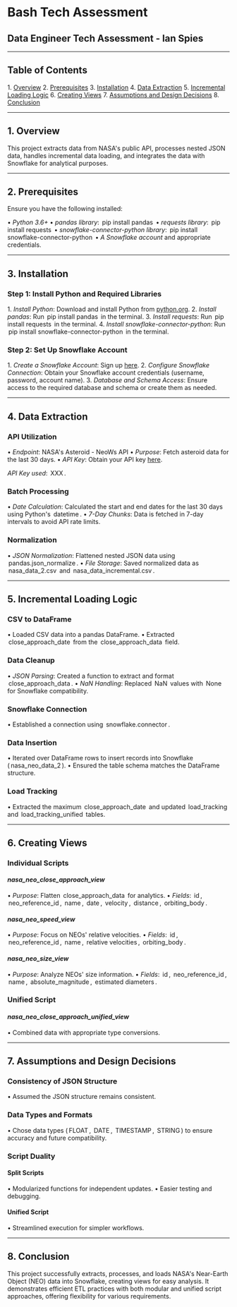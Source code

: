 # Bash Tech Assessment

## Data Engineer Tech Assessment - Ian Spies

---

## Table of Contents
1.⁠ ⁠[Overview](#1-overview)
2.⁠ ⁠[Prerequisites](#2-prerequisites)
3.⁠ ⁠[Installation](#3-installation)
4.⁠ ⁠[Data Extraction](#4-data-extraction)
5.⁠ ⁠[Incremental Loading Logic](#5-incremental-loading-logic)
6.⁠ ⁠[Creating Views](#6-creating-views)
7.⁠ ⁠[Assumptions and Design Decisions](#7-assumptions-and-design-decisions)
8.⁠ ⁠[Conclusion](#8-conclusion)

---

## 1. Overview
This project extracts data from NASA's public API, processes nested JSON data, handles incremental data loading, and integrates the data with Snowflake for analytical purposes.

---

## 2. Prerequisites
Ensure you have the following installed:

•⁠  ⁠*Python 3.6+*
•⁠  ⁠*pandas library*: ⁠ pip install pandas ⁠
•⁠  ⁠*requests library*: ⁠ pip install requests ⁠
•⁠  ⁠*snowflake-connector-python library*: ⁠ pip install snowflake-connector-python ⁠
•⁠  ⁠*A Snowflake account* and appropriate credentials.

---

## 3. Installation

### Step 1: Install Python and Required Libraries
1.⁠ ⁠*Install Python*: Download and install Python from [python.org](https://www.python.org/).
2.⁠ ⁠*Install pandas*: Run ⁠ pip install pandas ⁠ in the terminal.
3.⁠ ⁠*Install requests*: Run ⁠ pip install requests ⁠ in the terminal.
4.⁠ ⁠*Install snowflake-connector-python*: Run ⁠ pip install snowflake-connector-python ⁠ in the terminal.

### Step 2: Set Up Snowflake Account
1.⁠ ⁠*Create a Snowflake Account*: Sign up [here](https://signup.snowflake.com/).
2.⁠ ⁠*Configure Snowflake Connection*: Obtain your Snowflake account credentials (username, password, account name).
3.⁠ ⁠*Database and Schema Access*: Ensure access to the required database and schema or create them as needed.

---

## 4. Data Extraction

### API Utilization
•⁠  ⁠*Endpoint*: NASA's Asteroid - NeoWs API
•⁠  ⁠*Purpose*: Fetch asteroid data for the last 30 days.
•⁠  ⁠*API Key*: Obtain your API key [here](https://api.nasa.gov/).

*API Key used*: ⁠ XXX ⁠.

### Batch Processing
•⁠  ⁠*Date Calculation*: Calculated the start and end dates for the last 30 days using Python's ⁠ datetime ⁠.
•⁠  ⁠*7-Day Chunks*: Data is fetched in 7-day intervals to avoid API rate limits.

### Normalization
•⁠  ⁠*JSON Normalization*: Flattened nested JSON data using ⁠ pandas.json_normalize ⁠.
•⁠  ⁠*File Storage*: Saved normalized data as ⁠ nasa_data_2.csv ⁠ and ⁠ nasa_data_incremental.csv ⁠.

---

## 5. Incremental Loading Logic

### CSV to DataFrame
•⁠  ⁠Loaded CSV data into a pandas DataFrame.
•⁠  ⁠Extracted ⁠ close_approach_date ⁠ from the ⁠ close_approach_data ⁠ field.

### Data Cleanup
•⁠  ⁠*JSON Parsing*: Created a function to extract and format ⁠ close_approach_data ⁠.
•⁠  ⁠*NaN Handling*: Replaced ⁠ NaN ⁠ values with ⁠ None ⁠ for Snowflake compatibility.

### Snowflake Connection
•⁠  ⁠Established a connection using ⁠ snowflake.connector ⁠.

### Data Insertion
•⁠  ⁠Iterated over DataFrame rows to insert records into Snowflake (⁠ nasa_neo_data_2 ⁠).
•⁠  ⁠Ensured the table schema matches the DataFrame structure.

### Load Tracking
•⁠  ⁠Extracted the maximum ⁠ close_approach_date ⁠ and updated ⁠ load_tracking ⁠ and ⁠ load_tracking_unified ⁠ tables.

---

## 6. Creating Views

### Individual Scripts
#### *nasa_neo_close_approach_view*
•⁠  ⁠*Purpose*: Flatten ⁠ close_approach_data ⁠ for analytics.
•⁠  ⁠*Fields*: ⁠ id ⁠, ⁠ neo_reference_id ⁠, ⁠ name ⁠, ⁠ date ⁠, ⁠ velocity ⁠, ⁠ distance ⁠, ⁠ orbiting_body ⁠.

#### *nasa_neo_speed_view*
•⁠  ⁠*Purpose*: Focus on NEOs' relative velocities.
•⁠  ⁠*Fields*: ⁠ id ⁠, ⁠ neo_reference_id ⁠, ⁠ name ⁠, ⁠ relative velocities ⁠, ⁠ orbiting_body ⁠.

#### *nasa_neo_size_view*
•⁠  ⁠*Purpose*: Analyze NEOs' size information.
•⁠  ⁠*Fields*: ⁠ id ⁠, ⁠ neo_reference_id ⁠, ⁠ name ⁠, ⁠ absolute_magnitude ⁠, ⁠ estimated diameters ⁠.

### Unified Script
#### *nasa_neo_close_approach_unified_view*
•⁠  ⁠Combined data with appropriate type conversions.

---

## 7. Assumptions and Design Decisions

### Consistency of JSON Structure
•⁠  ⁠Assumed the JSON structure remains consistent.

### Data Types and Formats
•⁠  ⁠Chose data types (⁠ FLOAT ⁠, ⁠ DATE ⁠, ⁠ TIMESTAMP ⁠, ⁠ STRING ⁠) to ensure accuracy and future compatibility.

### Script Duality
#### Split Scripts
•⁠  ⁠Modularized functions for independent updates.
•⁠  ⁠Easier testing and debugging.

#### Unified Script
•⁠  ⁠Streamlined execution for simpler workflows.

---

## 8. Conclusion
This project successfully extracts, processes, and loads NASA's Near-Earth Object (NEO) data into Snowflake, creating views for easy analysis. It demonstrates efficient ETL practices with both modular and unified script approaches, offering flexibility for various requirements.